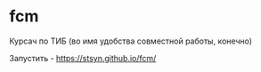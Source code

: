 # fcm
Курсач по ТИБ (во имя удобства совместной работы, конечно)

Запустить - https://stsyn.github.io/fcm/
